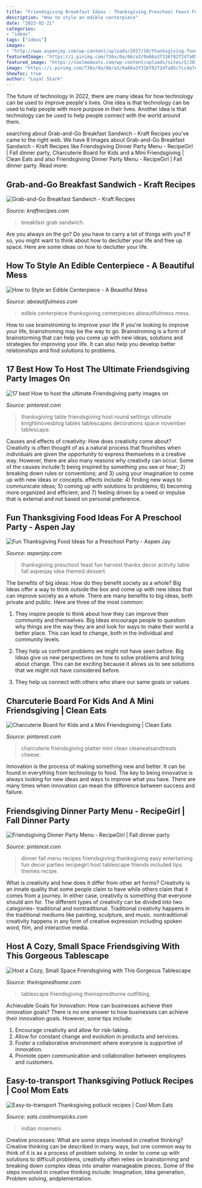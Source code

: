 ```yaml
---
title: "Friendsgiving Breakfast Ideas : Thanksgiving Preschool Feast Fun Harvest Thanks Decor Activity Table Fall Aspenjay Idea Themed Dessert"
description: "How to style an edible centerpiece"
date: "2023-02-21"
categories:
- "ideas"
tags: ["ideas"]
images:
- "http://www.aspenjay.com/wp-content/uploads/2017/10/thanksgiving-food-ideas-party.jpg"
featuredImage: "https://i.pinimg.com/736x/0a/66/a3/0a66a3f316f82f2dfa85c7ccda7e54a4--fall-table-settings-thanksgiving-table-settings.jpg"
featured_image: "https://coolmomeats.com/wp-content/uploads/sites/5/2016/11/easy-to-transport-Thanksgiving-potluck-recipes-pull-apart-Pull-Apart-Stuffing-Rolls-Serious-Eats.jpg"
image: "https://i.pinimg.com/736x/0a/66/a3/0a66a3f316f82f2dfa85c7ccda7e54a4--fall-table-settings-thanksgiving-table-settings.jpg"
ShowToc: true
author: "Loyal Stark"
---
```



The future of technology
In 2022, there are many ideas for how technology can be used to improve people's lives. One idea is that technology can be used to help people with more purpose in their lives. Another idea is that technology can be used to help people connect with the world around them.

	

		
searching about Grab-and-Go Breakfast Sandwich - Kraft Recipes you've came to the right web. We have 8 Images about Grab-and-Go Breakfast Sandwich - Kraft Recipes like Friendsgiving Dinner Party Menu - RecipeGirl | Fall dinner party, Charcuterie Board for Kids and a Mini Friendsgiving | Clean Eats and also Friendsgiving Dinner Party Menu - RecipeGirl | Fall dinner party. Read more:
		
    
## Grab-and-Go Breakfast Sandwich - Kraft Recipes

<img loading=lazy src="http://assets.kraftfoods.com/recipe_images/opendeploy/564d886d-e355-4dd4-be69-f44630d2d947_140x90_640x428.jpg" onerror="this.onerror=null;this.src='https://tse2.mm.bing.net/th?id=OIP.8CQWt-BWSIffE9_-v6C2kAHaE8&amp;pid=15.1';" alt="Grab-and-Go Breakfast Sandwich - Kraft Recipes">

_Source: kraftrecipes.com_

>breakfast grab sandwich. 

	

Are you always on the go? Do you have to carry a lot of things with you? If so, you might want to think about how to declutter your life and free up space. Here are some ideas on how to declutter your life.

    
## How To Style An Edible Centerpiece - A Beautiful Mess

<img loading=lazy src="https://images.abeautifulmess.com/uploads/2018/10/edible-centerpiece.jpg" onerror="this.onerror=null;this.src='https://tse4.mm.bing.net/th?id=OIP.Ddwo7dD1sTTLbseDn5EOxQHaLH&amp;pid=15.1';" alt="How to Style an Edible Centerpiece - A Beautiful Mess">

_Source: abeautifulmess.com_

>edible centerpiece thanksgiving centerpieces abeautifulmess mess. 

	

How to use brainstroming to improve your life
If you're looking to improve your life, brainstroming may be the way to go. Brainstroming is a form of brainstorming that can help you come up with new ideas, solutions and strategies for improving your life. It can also help you develop better relationships and find solutions to problems.

    
## 17 Best How To Host The Ultimate Friendsgiving Party Images On

<img loading=lazy src="https://i.pinimg.com/736x/0a/66/a3/0a66a3f316f82f2dfa85c7ccda7e54a4--fall-table-settings-thanksgiving-table-settings.jpg" onerror="this.onerror=null;this.src='https://tse3.mm.bing.net/th?id=OIP.aiWb3Ybq-ZjZsGLLnpymPgDIEs&amp;pid=15.1';" alt="17 best How to host the ultimate Friendsgiving party images on">

_Source: pinterest.com_

>thanksgiving table friendsgiving host round settings ultimate knightmovesblog tables tablescapes decorations space november tablescape. 

	

Causes and effects of creativity: How does creativity come about?
Creativity is often thought of as a natural process that flourishes when individuals are given the opportunity to express themselves in a creative way. However, there are also many reasons why creativity can occur. Some of the causes include:1) being inspired by something you see or hear; 2) breaking down rules or conventions; and 3) using your imagination to come up with new ideas or concepts. effects include: 4) finding new ways to communicate ideas; 5) coming up with solutions to problems; 6) becoming more organized and efficient; and 7) feeling driven by a need or impulse that is external and not based on personal preference.

    
## Fun Thanksgiving Food Ideas For A Preschool Party - Aspen Jay

<img loading=lazy src="http://www.aspenjay.com/wp-content/uploads/2017/10/thanksgiving-food-ideas-party.jpg" onerror="this.onerror=null;this.src='https://tse1.mm.bing.net/th?id=OIP.2e7LSS46Ej6qXw0zfTZPOQHaFj&amp;pid=15.1';" alt="Fun Thanksgiving Food Ideas for a Preschool Party - Aspen Jay">

_Source: aspenjay.com_

>thanksgiving preschool feast fun harvest thanks decor activity table fall aspenjay idea themed dessert. 

	

The benefits of big ideas: How do they benefit society as a whole?
Big Ideas offer a way to think outside the box and come up with new ideas that can improve society as a whole. There are many benefits to big ideas, both private and public. Here are three of the most common: 
1) They inspire people to think about how they can improve their community and themselves. Big Ideas encourage people to question why things are the way they are and look for ways to make their world a better place. This can lead to change, both in the individual and community levels.

2) They help us confront problems we might not have seen before. Big Ideas give us new perspectives on how to solve problems and bring about change. This can be exciting because it allows us to see solutions that we might not have considered before.

3) They help us connect with others who share our same goals or values.

    
## Charcuterie Board For Kids And A Mini Friendsgiving | Clean Eats

<img loading=lazy src="https://i.pinimg.com/originals/e5/78/3e/e5783e5abf6d1a29a83473bb5af7de59.jpg" onerror="this.onerror=null;this.src='https://tse4.mm.bing.net/th?id=OIP.lvBV0YSOO_kC3Gcgsa5R1QHaLG&amp;pid=15.1';" alt="Charcuterie Board for Kids and a Mini Friendsgiving | Clean Eats">

_Source: pinterest.com_

>charcuterie friendsgiving platter mini clean cleaneatsandtreats cheese. 

	

Innovation is the process of making something new and better. It can be found in everything from technology to food. The key to being innovative is always looking for new ideas and ways to improve what you have. There are many times when innovation can mean the difference between success and failure.

    
## Friendsgiving Dinner Party Menu - RecipeGirl | Fall Dinner Party

<img loading=lazy src="https://i.pinimg.com/736x/45/19/ad/4519ad1cedddd527c2b81b0d154e531a--fall-dinner-parties-thanksgiving-dinner-recipes.jpg" onerror="this.onerror=null;this.src='https://tse4.mm.bing.net/th?id=OIP.Fn0SoLRgY7CrEjfplxgSBgHaVO&amp;pid=15.1';" alt="Friendsgiving Dinner Party Menu - RecipeGirl | Fall dinner party">

_Source: pinterest.com_

>dinner fall menu recipes friendsgiving thanksgiving easy entertaining fun decor parties recipegirl host tablescape friends included tips themes recipe. 

	

What is creativity and how does it differ from other art forms?
Creativity is an innate quality that some people claim to have while others claim that it comes from a journey. In either case, creativity is something that everyone should aim for. The different types of creativity can be divided into two categories- traditional and nontraditional. Traditional creativity happens in the traditional mediums like painting, sculpture, and music. nontraditional creativity happens in any form of creative expression including spoken word, film, and interactive media.

    
## Host A Cozy, Small Space Friendsgiving With This Gorgeous Tablescape

<img loading=lazy src="https://theinspiredhome.imgix.net/images/Cozy-Thanksgiving-18.jpg?crop=focalpoint&amp;fit=crop&amp;fp-x=0.5&amp;fp-y=0.5&amp;q=80&amp;w=850" onerror="this.onerror=null;this.src='https://tse1.mm.bing.net/th?id=OIP.v8qmCNe1TgPK6rCkLnQLXAHaLH&amp;pid=15.1';" alt="Host a Cozy, Small Space Friendsgiving with This Gorgeous Tablescape">

_Source: theinspiredhome.com_

>tablescape friendsgiving theinspiredhome outfitting. 

	

Achievable Goals for Innovation: How can businesses achieve their innovation goals?
There is no one answer to how businesses can achieve their innovation goals. However, some tips include:
1. Encourage creativity and allow for risk-taking.
2. Allow for constant change and evolution in products and services.
3. Foster a collaborative environment where everyone is supportive of innovation. 
4. Promote open communication and collaboration between employees and customers.

    
## Easy-to-transport Thanksgiving Potluck Recipes | Cool Mom Eats

<img loading=lazy src="https://coolmomeats.com/wp-content/uploads/sites/5/2016/11/easy-to-transport-Thanksgiving-potluck-recipes-pull-apart-Pull-Apart-Stuffing-Rolls-Serious-Eats.jpg" onerror="this.onerror=null;this.src='https://tse1.mm.bing.net/th?id=OIP.9cwXbcahRk7f5jbdnfdcEQHaE8&amp;pid=15.1';" alt="Easy-to-transport Thanksgiving potluck recipes | Cool Mom Eats">

_Source: eats.coolmompicks.com_

>indian moemeni. 

	

Creative processes: What are some steps involved in creative thinking?
Creative thinking can be described in many ways, but one common way to think of it is as a process of problem solving. In order to come up with solutions to difficult problems, creativity often relies on brainstorming and breaking down complex ideas into smaller manageable pieces. Some of the steps involved in creative thinking include: Imagination, Idea generation, Problem solving, andplementation.


